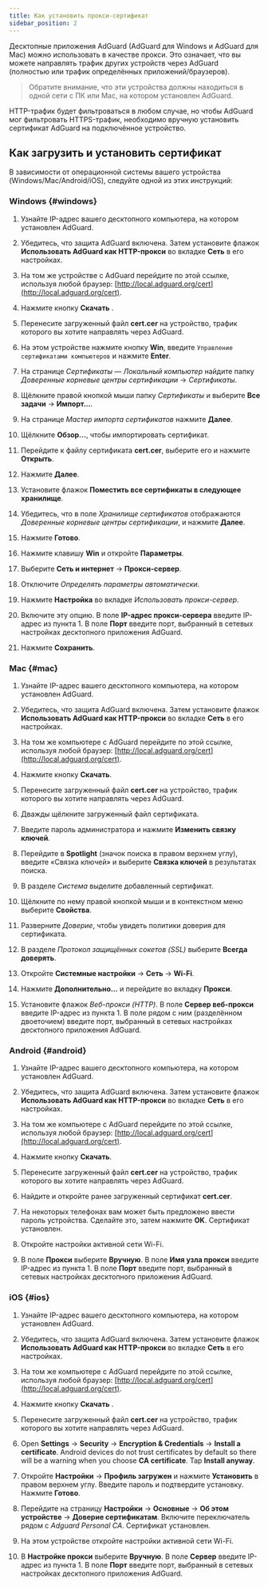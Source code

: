 ```yaml
---
title: Как установить прокси-сертификат
sidebar_position: 2
---
```


Десктопные приложения AdGuard (AdGuard для Windows и AdGuard для Mac) можно использовать в качестве прокси. Это означает, что вы можете направлять трафик других устройств через AdGuard (полностью или трафик определённых приложений/браузеров).

> Обратите внимание, что эти устройства должны находиться в одной сети с ПК или Mac, на котором установлен AdGuard.

HTTP-трафик будет фильтроваться в любом случае, но чтобы AdGuard мог фильтровать HTTPS-трафик, необходимо вручную установить сертификат AdGuard на подключённое устройство.

## Как загрузить и установить сертификат

В зависимости от операционной системы вашего устройства (Windows/Mac/Android/iOS), следуйте одной из этих инструкций:

### Windows {#windows}

1. Узнайте IP-адрес вашего десктопного компьютера, на котором установлен AdGuard.

2. Убедитесь, что защита AdGuard включена. Затем установите флажок **Использовать AdGuard как HTTP-прокси** во вкладке **Сеть** в его настройках.

3. На том же устройстве с AdGuard перейдите по этой ссылке, используя любой браузер: [http://local.adguard.org/cert](http://local.adguard.org/cert).

4. Нажмите кнопку **Скачать** .

5. Перенесите загруженный файл **cert.cer** на устройство, трафик которого вы хотите направлять через AdGuard.

6. На этом устройстве нажмите кнопку **Win**, введите `Управление сертификатами компьютеров` и нажмите **Enter**.

7. На странице *Сертификаты — Локальный компьютер* найдите папку *Доверенные корневые центры сертификации* → *Сертификаты*.

8. Щёлкните правой кнопкой мыши папку *Сертификаты* и выберите **Все задачи** → **Импорт...**.

9. На странице *Мастер импорта сертификатов* нажмите **Далее**.

10. Щёлкните **Обзор...**, чтобы импортировать сертификат.

11. Перейдите к файлу сертификата **cert.cer**, выберите его и нажмите **Открыть**.

12. Нажмите **Далее**.

13. Установите флажок **Поместить все сертификаты в следующее хранилище**.

14. Убедитесь, что в поле *Хранилище сертификатов* отображаются *Доверенные корневые центры сертификации*, и нажмите **Далее**.

15. Нажмите **Готово**.

16. Нажмите клавишу **Win** и откройте **Параметры**.

17. Выберите **Сеть и интернет** → **Прокси-сервер**.

18. Отключите *Определять параметры автоматически*.

19. Нажмите **Настройка** во вкладке *Использовать прокси-сервер*.

20. Включите эту опцию. В поле **IP-адрес прокси-сервера** введите IP-адрес из пункта 1. В поле **Порт** введите порт, выбранный в сетевых настройках десктопного приложения AdGuard.

21. Нажмите **Сохранить**.

### Mac {#mac}

1. Узнайте IP-адрес вашего десктопного компьютера, на котором установлен AdGuard.

2. Убедитесь, что защита AdGuard включена. Затем установите флажок **Использовать AdGuard как HTTP-прокси** во вкладке **Сеть** в его настройках.

3. На том же компьютере с AdGuard перейдите по этой ссылке, используя любой браузер: [http://local.adguard.org/cert](http://local.adguard.org/cert).

4. Нажмите кнопку **Скачать**.

5. Перенесите загруженный файл **cert.cer** на устройство, трафик которого вы хотите направлять через AdGuard.

6. Дважды щёлкните загруженный файл сертификата.

7. Введите пароль администратора и нажмите **Изменить связку ключей**.

8. Перейдите в **Spotlight** (значок поиска в правом верхнем углу), введите «Связка ключей» и выберите **Связка ключей** в результатах поиска.

9. В разделе *Система* выделите добавленный сертификат.

10. Щёлкните по нему правой кнопкой мыши и в контекстном меню выберите **Свойства**.

11. Разверните *Доверие*, чтобы увидеть политики доверия для сертификата.

12. В разделе *Протокол защищённых сокетов (SSL)* выберите **Всегда доверять**.

13. Откройте **Системные настройки** → **Сеть** → **Wi-Fi**.

14. Нажмите **Дополнительно...** и перейдите во вкладку **Прокси**.

15. Установите флажок *Веб-прокси (HTTP)*. В поле **Сервер веб-прокси** введите IP-адрес из пункта 1. В поле рядом с ним (разделённом двоеточием) введите порт, выбранный в сетевых настройках десктопного приложения AdGuard.

### Android {#android}

1. Узнайте IP-адрес вашего десктопного компьютера, на котором установлен AdGuard.

2. Убедитесь, что защита AdGuard включена. Затем установите флажок **Использовать AdGuard как HTTP-прокси** во вкладке **Сеть** в его настройках.

3. На том же компьютере с AdGuard перейдите по этой ссылке, используя любой браузер: [http://local.adguard.org/cert](http://local.adguard.org/cert).

4. Нажмите кнопку **Скачать**.

5. Перенесите загруженный файл **cert.cer** на устройство, трафик которого вы хотите направлять через AdGuard.

6. Найдите и откройте ранее загруженный сертификат **cert.cer**.

7. На некоторых телефонах вам может быть предложено ввести пароль устройства. Сделайте это, затем нажмите **OK**. Сертификат установлен.

8. Откройте настройки активной сети Wi-Fi.

9. В поле **Прокси** выберите **Вручную**. В поле **Имя узла прокси** введите IP-адрес из пункта 1. В поле **Порт** введите порт, выбранный в сетевых настройках десктопного приложения AdGuard.

### iOS {#ios}

1. Узнайте IP-адрес вашего десктопного компьютера, на котором установлен AdGuard.

2. Убедитесь, что защита AdGuard включена. Затем установите флажок **Использовать AdGuard как HTTP-прокси** во вкладке **Сеть** в его настройках.

3. На том же компьютере с AdGuard перейдите по этой ссылке, используя любой браузер: [http://local.adguard.org/cert](http://local.adguard.org/cert).

4. Нажмите кнопку **Скачать** .

5. Перенесите загруженный файл **cert.cer** на устройство, трафик которого вы хотите направлять через AdGuard.

6. Open **Settings** → **Security** → **Encryption & Credentials** → **Install a certificate**. Android devices do not trust certificates by default so there will be a warning when you choose **CA certificate**. Tap **Install anyway**.

7. Откройте **Настройки** → **Профиль загружен** и нажмите **Установить** в правом верхнем углу. Введите пароль и подтвердите установку. Нажмите **Готово**.

8. Перейдите на страницу **Настройки** → **Основные** → **Об этом устройстве** → **Доверие сертификатам**. Включите переключатель рядом с *Adguard Personal CA*. Сертификат установлен.

9. На этом устройстве откройте настройки активной сети Wi-Fi.

10. В **Настройке прокси** выберите **Вручную**. В поле **Сервер** введите IP-адрес из пункта 1. В поле **Порт** введите порт, выбранный в сетевых настройках десктопного приложения AdGuard.
